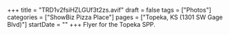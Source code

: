 +++
title = "TRD1v2fsiHZLGUf3t2zs.avif"
draft = false
tags = ["Photos"]
categories = ["ShowBiz Pizza Place"]
pages = ["Topeka, KS (1301 SW Gage Blvd)"]
startDate = ""
+++
Flyer for the Topeka SPP.

